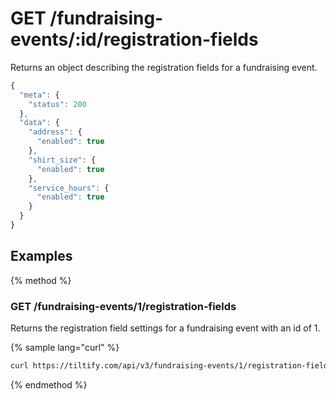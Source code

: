 # GET /fundraising-events/:id/registration-fields

Returns an object describing the registration fields for a fundraising event.

```js
{
  "meta": {
    "status": 200
  },
  "data": {
    "address": {
      "enabled": true
    },
    "shirt_size": {
      "enabled": true
    },
    "service_hours": {
      "enabled": true
    }
  }
}
```

## Examples

{% method %}
### GET /fundraising-events/1/registration-fields
Returns the registration field settings for a fundraising event with an id of 1.

{% sample lang="curl" %}
```bash
curl https://tiltify.com/api/v3/fundraising-events/1/registration-fields
```

{% endmethod %}
